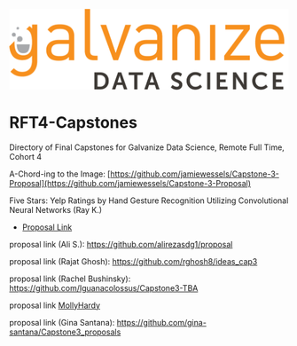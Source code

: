 ![galvanize_logo](images/logo.png)

# RFT4-Capstones

Directory of Final Capstones for Galvanize Data Science, Remote Full Time, Cohort 4

A-Chord-ing to the Image: [https://github.com/jamiewessels/Capstone-3-Proposal](https://github.com/jamiewessels/Capstone-3-Proposal)

Five Stars: Yelp Ratings by Hand Gesture Recognition Utilizing Convolutional Neural Networks (Ray K.)

- [Proposal Link](https://github.com/AstroPigLatin/five_stars/blob/master/proposal.md)

proposal link (Ali S.): https://github.com/alirezasdg1/proposal

proposal link (Rajat Ghosh): https://github.com/rghosh8/ideas_cap3

proposal link (Rachel Bushinsky):
https://github.com/Iguanacolossus/Capstone3-TBA

proposal link [MollyHardy](https://github.com/mollyincali/tempname_capstone3)

proposal link (Gina Santana): https://github.com/gina-santana/Capstone3_proposals 